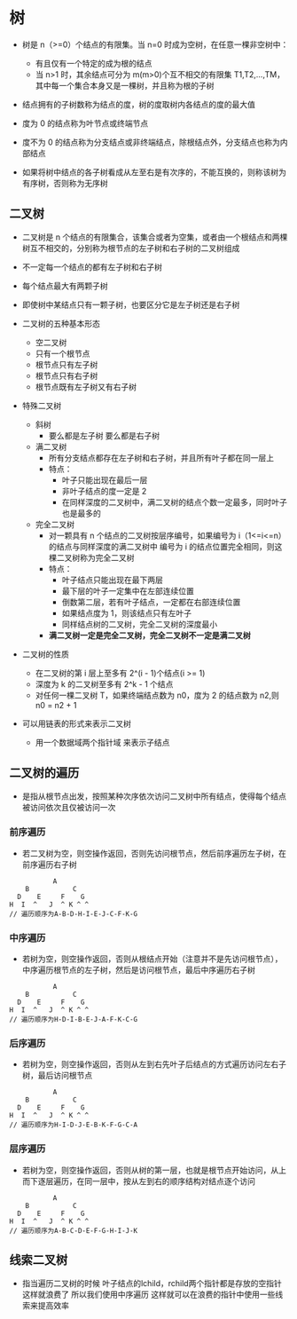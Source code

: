 # 树

- 树是 n（>=0）个结点的有限集。当 n=0 时成为空树，在任意一棵非空树中：

  - 有且仅有一个特定的成为根的结点
  - 当 n>1 时，其余结点可分为 m(m>0)个互不相交的有限集 T1,T2,...,TM，其中每一个集合本身又是一棵树，并且称为根的子树

- 结点拥有的子树数称为结点的度，树的度取树内各结点的度的最大值

- 度为 0 的结点称为叶节点或终端节点

- 度不为 0 的结点称为分支结点或非终端结点，除根结点外，分支结点也称为内部结点

- 如果将树中结点的各子树看成从左至右是有次序的，不能互换的，则称该树为有序树，否则称为无序树

## 二叉树

- 二叉树是 n 个结点的有限集合，该集合或者为空集，或者由一个根结点和两棵树互不相交的，分别称为根节点的左子树和右子树的二叉树组成

- 不一定每一个结点的都有左子树和右子树

- 每个结点最大有两颗子树

- 即使树中某结点只有一颗子树，也要区分它是左子树还是右子树

- 二叉树的五种基本形态

  - 空二叉树
  - 只有一个根节点
  - 根节点只有左子树
  - 根节点只有右子树
  - 根节点既有左子树又有右子树

- 特殊二叉树

  - 斜树
    - 要么都是左子树 要么都是右子树
  - 满二叉树
    - 所有分支结点都存在左子树和右子树，并且所有叶子都在同一层上
    - 特点：
      - 叶子只能出现在最后一层
      - 非叶子结点的度一定是 2
      - 在同样深度的二叉树中，满二叉树的结点个数一定最多，同时叶子也是最多的
  - 完全二叉树
    - 对一颗具有 n 个结点的二叉树按层序编号，如果编号为 i（1<=i<=n）的结点与同样深度的满二叉树中 编号为 i 的结点位置完全相同，则这棵二叉树称为完全二叉树
    - 特点：
      - 叶子结点只能出现在最下两层
      - 最下层的叶子一定集中在左部连续位置
      - 倒数第二层，若有叶子结点，一定都在右部连续位置
      - 如果结点度为 1，则该结点只有左叶子
      - 同样结点树的二叉树，完全二叉树的深度最小
    - **满二叉树一定是完全二叉树，完全二叉树不一定是满二叉树**

- 二叉树的性质
  - 在二叉树的第 i 层上至多有 2^(i - 1)个结点(i >= 1)
  - 深度为 k 的二叉树至多有 2^k - 1 个结点
  - 对任何一棵二叉树 T，如果终端结点数为 n0，度为 2 的结点数为 n2,则 n0 = n2 + 1
- 可以用链表的形式来表示二叉树
  - 用一个数据域两个指针域 来表示子结点

## 二叉树的遍历

- 是指从根节点出发，按照某种次序依次访问二叉树中所有结点，使得每个结点被访问依次且仅被访问一次

### 前序遍历

- 若二叉树为空，则空操作返回，否则先访问根节点，然后前序遍历左子树，在前序遍历右子树

```
           A
    B           C
  D    E     F    G
H  I  ^   J  ^ K ^ ^
// 遍历顺序为A-B-D-H-I-E-J-C-F-K-G
```

### 中序遍历

- 若树为空，则空操作返回，否则从根结点开始（注意并不是先访问根节点），中序遍历根节点的左子树，然后是访问根节点，最后中序遍历右子树

```
           A
    B           C
  D    E     F    G
H  I  ^   J  ^ K ^ ^
// 遍历顺序为H-D-I-B-E-J-A-F-K-C-G
```

### 后序遍历

- 若树为空，则空操作返回，否则从左到右先叶子后结点的方式遍历访问左右子树，最后访问根节点

```
           A
    B           C
  D    E     F    G
H  I  ^   J  ^ K ^ ^
// 遍历顺序为H-I-D-J-E-B-K-F-G-C-A
```

### 层序遍历

- 若树为空，则空操作返回，否则从树的第一层，也就是根节点开始访问，从上而下逐层遍历，在同一层中，按从左到右的顺序结构对结点逐个访问
 
```
           A
    B           C
  D    E     F    G
H  I  ^   J  ^ K ^ ^
// 遍历顺序为A-B-C-D-E-F-G-H-I-J-K
```

## 线索二叉树

- 指当遍历二叉树的时候 叶子结点的lchild，rchild两个指针都是存放的空指针 这样就浪费了  所以我们使用中序遍历 这样就可以在浪费的指针中使用一些线索来提高效率 
